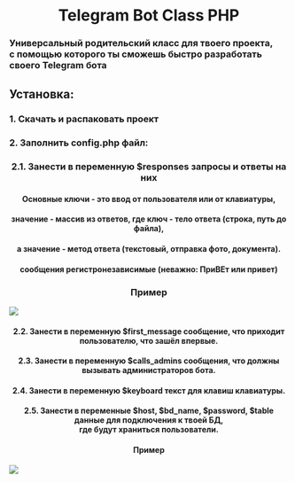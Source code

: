 <h1 align="center">
  Telegram Bot Class PHP
</h1>
<h3>Универсальный родительский класс для твоего проекта,<br> с помощью которого ты сможешь быстро разработать своего Telegram бота<br></h3>
<h2>Установка:</h2>
<h3>1. Скачать и распаковать проект</h3>
<h3>2. Заполнить config.php файл:</h3>
<h3 align="center">2.1. Занести в переменную $responses запросы и ответы на них</h3>
<h4 align="center">Основные ключи - это ввод от пользователя или от клавиатуры,</h4>
<h4 align="center">значение - массив из ответов, где ключ - тело ответа (строка, путь до файла),</h4>
<h4 align="center">а значение - метод ответа (текстовый, отправка фото, документа).</h4>
<h4 align="center">сообщения регистронезависимые (неважно: ПриВЕт или привет)</h4>
<h3 align="center">Пример</h3>
<img src="https://i.imgur.com/qm4Bkp7.png">
<h4 align="center">2.2. Занести в переменную $first_message сообщение, что приходит пользователю, что зашёл впервые.</h4>
<h4 align="center">2.3. Занести в переменную $calls_admins сообщения, что должны вызывать администраторов бота.</h4>
<h4 align="center">2.4. Занести в переменную $keyboard текст для клавиш клавиатуры.</h4>
<h4 align="center">2.5. Занести в переменные $host, $bd_name, $password, $table данные для подключения к твоей БД, <br>где будут храниться пользователи.</h4>
<h4 align="center">Пример</h3>
<img src="https://i.imgur.com/LcdaBcg.png">
